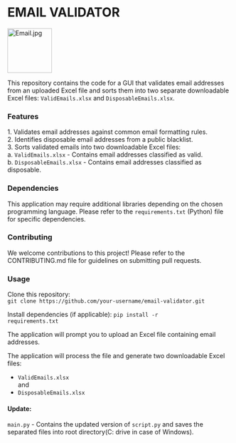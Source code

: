 <div>
<h1>EMAIL VALIDATOR</h1>
   <img src="https://th.bing.com/th?id=OIP.1yEv-B0gqtnI3uzQHGJNQgHaHa&w=250&h=250&c=8&rs=1&qlt=90&o=6&dpr=1.5&pid=3.1&rm=2" alt="Email.jpg" width=100 height=100>
   <p>
      This repository contains the code for a GUI that validates email addresses from an uploaded Excel file and
      sorts them into two separate downloadable Excel files: <code>ValidEmails.xlsx</code> and <code>DisposableEmails.xlsx</code>.
   </p>

<h3>Features</h3>
<p>
   1. Validates email addresses against common email formatting rules.<br>
   2. Identifies disposable email addresses from a public blacklist.<br>
   3. Sorts validated emails into two downloadable Excel files:<br>
      a. <code>ValidEmails.xlsx</code> - Contains email addresses classified as valid.<br>
      b. <code>DisposableEmails.xlsx</code> - Contains email addresses classified as disposable.
</p>

<h3>Dependencies</h3>
<p>
   This application may require additional libraries depending on the chosen programming language. Please refer to
   the <code>requirements.txt</code> (Python) file for specific dependencies.
</p>

<h3>Contributing</h3>
<p>
   We welcome contributions to this project! Please refer to the CONTRIBUTING.md file for guidelines on submitting
   pull requests.
</p>

<h3>Usage</h3>
<p>
   Clone this repository:<br>
   <code>git clone https://github.com/your-username/email-validator.git</code>
   
   Install dependencies (if applicable):
   <code>pip install -r requirements.txt</code> <br>

   The application will prompt you to upload an Excel file containing email addresses.

   The application will process the file and generate two downloadable Excel files: <br>
   - <code>ValidEmails.xlsx</code>  <br>and<br>
   - <code>DisposableEmails.xlsx</code>
</p>

</div>

<div>
   <h4>Update:</h4>
   <p>
      <code>main.py</code> - Contains the updated version of <code>script.py</code> and saves the separated files into root directory(C: drive in case of Windows).
   </p>
</div>

